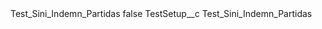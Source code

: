 <?xml version="1.0" encoding="UTF-8"?>
<CustomMetadata xmlns="http://soap.sforce.com/2006/04/metadata" xmlns:xsi="http://www.w3.org/2001/XMLSchema-instance" xmlns:xsd="http://www.w3.org/2001/XMLSchema">
    <label>Test_Sini_Indemn_Partidas</label>
    <protected>false</protected>
    <values>
        <field>TestSetup__c</field>
        <value xsi:type="xsd:string">Test_Sini_Indemn_Partidas</value>
    </values>
</CustomMetadata>
